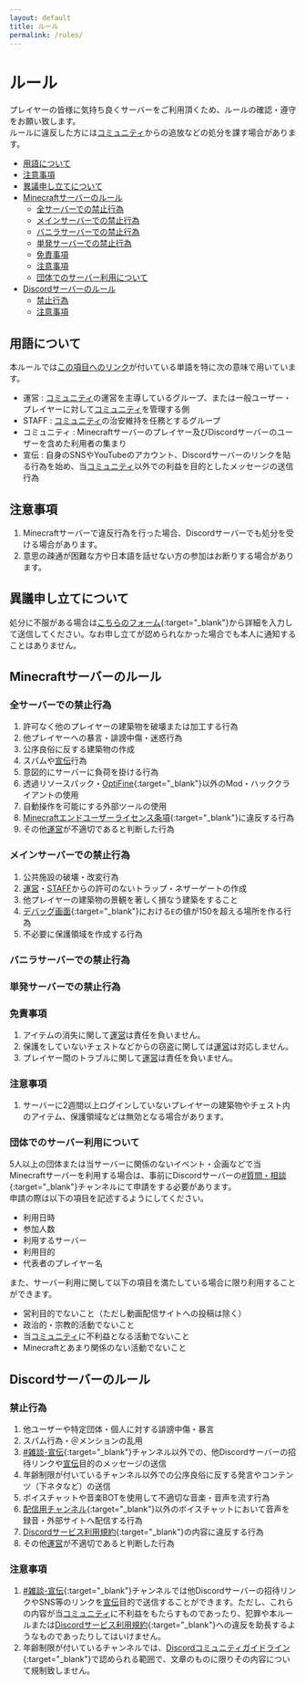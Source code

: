 ```yaml
---
layout: default
title: ルール
permalink: /rules/
---
```


# ルール <!-- omit in toc -->

プレイヤーの皆様に気持ち良くサーバーをご利用頂くため、ルールの確認・遵守をお願い致します。<br>
ルールに違反した方には[コミュニティ](#用語について)からの追放などの処分を課す場合があります。
<!--more-->

- [用語について](#用語について)
- [注意事項](#注意事項)
- [異議申し立てについて](#異議申し立てについて)
- [Minecraftサーバーのルール](#minecraftサーバーのルール)
  - [全サーバーでの禁止行為](#全サーバーでの禁止行為)
  - [メインサーバーでの禁止行為](#メインサーバーでの禁止行為)
  - [バニラサーバーでの禁止行為](#バニラサーバーでの禁止行為)
  - [単発サーバーでの禁止行為](#単発サーバーでの禁止行為)
  - [免責事項](#免責事項)
  - [注意事項](#注意事項-1)
  - [団体でのサーバー利用について](#団体でのサーバー利用について)
- [Discordサーバーのルール](#discordサーバーのルール)
  - [禁止行為](#禁止行為)
  - [注意事項](#注意事項-2)

## 用語について

本ルールでは[この項目へのリンク](#用語について)が付いている単語を特に次の意味で用いています。

- 運営 : [コミュニティ](#用語について)の運営を主導しているグループ、または一般ユーザー・プレイヤーに対して[コミュニティ](#用語について)を管理する側
- STAFF : [コミュニティ](#用語について)の治安維持を任務とするグループ
- コミュニティ : Minecraftサーバーのプレイヤー及びDiscordサーバーのユーザーを含めた利用者の集まり
- 宣伝 : 自身のSNSやYouTubeのアカウント、Discordサーバーのリンクを貼る行為を始め、当[コミュニティ](#用語について)以外での利益を目的としたメッセージの送信行為

## 注意事項

1. Minecraftサーバーで違反行為を行った場合、Discordサーバーでも処分を受ける場合があります。
2. 意思の疎通が困難な方や日本語を話せない方の参加はお断りする場合があります。

## 異議申し立てについて
処分に不服がある場合は[こちらのフォーム](https://forms.gle/BEH9NsV5628X2Dqh9){:target="_blank"}から詳細を入力して送信してください。なお申し立てが認められなかった場合でも本人に通知することはありません。

## Minecraftサーバーのルール

### 全サーバーでの禁止行為

1. 許可なく他のプレイヤーの建築物を破壊または加工する行為
2. 他プレイヤーへの暴言・誹謗中傷・迷惑行為
3. 公序良俗に反する建築物の作成
4. スパムや[宣伝](#用語について)行為
5. 意図的にサーバーに負荷を掛ける行為
6. 透過リソースパック・[OptiFine](https://optifine.net){:target="_blank"}以外のMod・ハッククライアントの使用
7. 自動操作を可能にする外部ツールの使用
8. [Minecraftエンドユーザーライセンス条項](https://www.minecraft.net/ja-jp/terms/r3){:target="_blank"}に違反する行為
9. その他[運営](#用語について)が不適切であると判断した行為

### メインサーバーでの禁止行為

1. 公共施設の破壊・改変行為
2. [運営](#用語について)・[STAFF](#用語について)からの許可のないトラップ・ネザーゲートの作成
3. 他プレイヤーの建築物の景観を著しく損なう建築をすること
4. [デバッグ画面](https://minecraft.fandom.com/ja/wiki/%E3%83%87%E3%83%90%E3%83%83%E3%82%B0%E7%94%BB%E9%9D%A2){:target="_blank"}における`E`の値が150を超える場所を作る行為
5. 不必要に保護領域を作成する行為

### バニラサーバーでの禁止行為

### 単発サーバーでの禁止行為

### 免責事項

1. アイテムの消失に関して[運営](#用語について)は責任を負いません。
2. 保護をしていないチェストなどからの窃盗に関しては[運営](#用語について)は対応しません。
3. プレイヤー間のトラブルに関して[運営](#用語について)は責任を負いません。

### 注意事項

1. サーバーに2週間以上ログインしていないプレイヤーの建築物やチェスト内のアイテム、保護領域などは無効となる場合があります。

### 団体でのサーバー利用について

5人以上の団体または当サーバーに関係のないイベント・企画などで当Minecraftサーバーを利用する場合は、事前にDiscordサーバーの[#質問・相談](https://discord.com/channels/870095242832007178/962222746778087424){:target="_blank"}チャンネルにて申請をする必要があります。<br>
申請の際は以下の項目を記述するようにしてください。
- 利用日時
- 参加人数
- 利用するサーバー
- 利用目的
- 代表者のプレイヤー名

また、サーバー利用に関して以下の項目を満たしている場合に限り利用することができます。
- 営利目的でないこと（ただし動画配信サイトへの投稿は除く）
- 政治的・宗教的活動でないこと
- 当[コミュニティ](#用語について)に不利益となる活動でないこと
- Minecraftとあまり関係のない活動でないこと

## Discordサーバーのルール

### 禁止行為

1. 他ユーザーや特定団体・個人に対する誹謗中傷・暴言
2. スパム行為・＠メンションの乱用
3. [#雑談-宣伝](https://discord.com/channels/870095242832007178/989175147942535289){:target="_blank"}チャンネル以外での、他Discordサーバーの招待リンクや[宣伝](#用語について)目的のメッセージの送信
4. 年齢制限が付いているチャンネル以外での公序良俗に反する発言やコンテンツ（下ネタなど）の送信
5. ボイスチャットや音楽BOTを使用して不適切な音楽・音声を流す行為
6. [配信用チャンネル](https://discord.com/channels/870095242832007178/964836042475720714){:target="_blank"}以外のボイスチャットにおいて音声を録音・外部サイトへ配信する行為
7. [Discordサービス利用規約](https://discord.com/terms){:target="_blank"}の内容に違反する行為
8. その他[運営](#用語について)が不適切であると判断した行為

### 注意事項

1. [#雑談-宣伝](https://discord.com/channels/870095242832007178/989175147942535289){:target="_blank"}チャンネルでは他Discordサーバーの招待リンクやSNS等のリンクを[宣伝](#用語について)目的で送信することができます。ただし、これらの内容が当[コミュニティ](#用語について)に不利益をもたらすものであったり、犯罪や本ルールまたは[Discordサービス利用規約](https://discord.com/terms){:target="_blank"}への違反を助長するようなものであったりしてはいけません。
2. 年齢制限が付いているチャンネルでは、[Discordコミュニティガイドライン](https://discord.com/guidelines){:target="_blank"}で認められる範囲で、文章のものに限りその内容について規制致しません。
